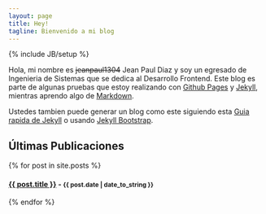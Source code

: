 ```yaml
---
layout: page
title: Hey!
tagline: Bienvenido a mi blog
---
```

{% include JB/setup %}

Hola, mi nombre es ~~jeanpaul1304~~ Jean Paul Diaz y soy un egresado de Ingenieria de Sistemas que se dedica al Desarrollo Frontend. Este blog es parte de algunas pruebas que estoy realizando con [Github Pages](http://pages.github.com/) y [Jekyll](https://jekyllrb.com/), mientras aprendo algo de [Markdown](https://es.wikipedia.org/wiki/Markdown).

Ustedes tambien puede generar un blog como este siguiendo esta  [Guia rapida de Jekyll](http://jekyllbootstrap.com/usage/jekyll-quick-start.html) o usando [Jekyll Bootstrap](http://jekyllbootstrap.com).

## Últimas Publicaciones

{% for post in site.posts %}
  <h4>
    <a href="{{ BASE_PATH }}{{ post.url }}">{{ post.title }}</a> -
    <span style="font-size:12px;">{{ post.date | date_to_string }}</span>
  </h4>
{% endfor %}
